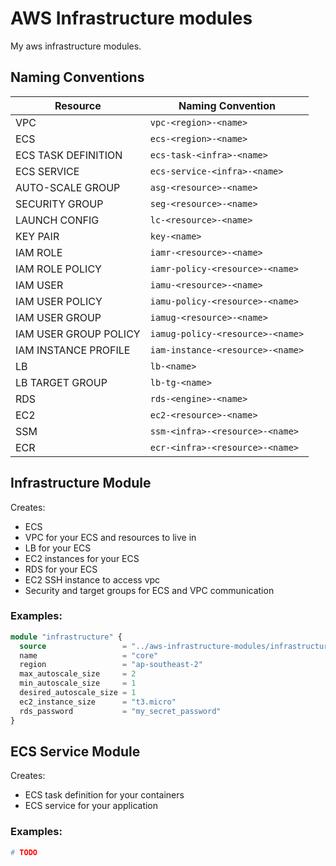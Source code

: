 # AWS Infrastructure modules
My aws infrastructure modules.

## Naming Conventions
| Resource              | Naming Convention                   |
| --------------------- | ----------------------------------- |
| VPC                   | `vpc-<region>-<name>`               |
| ECS                   | `ecs-<region>-<name>`               |
| ECS TASK DEFINITION   | `ecs-task-<infra>-<name>`           |
| ECS SERVICE           | `ecs-service-<infra>-<name>`        |
| AUTO-SCALE GROUP      | `asg-<resource>-<name>`             |   
| SECURITY GROUP        | `seg-<resource>-<name>`             | 
| LAUNCH CONFIG         | `lc-<resource>-<name>`              |
| KEY PAIR              | `key-<name>`                        |
| IAM ROLE              | `iamr-<resource>-<name>`            |
| IAM ROLE POLICY       | `iamr-policy-<resource>-<name>`     |
| IAM USER              | `iamu-<resource>-<name>`            |
| IAM USER POLICY       | `iamu-policy-<resource>-<name>`     |
| IAM USER GROUP        | `iamug-<resource>-<name>`           |
| IAM USER GROUP POLICY | `iamug-policy-<resource>-<name>`    |
| IAM INSTANCE PROFILE  | `iam-instance-<resource>-<name>`    |
| LB                    | `lb-<name>`                         |
| LB TARGET GROUP       | `lb-tg-<name>`                      |
| RDS                   | `rds-<engine>-<name>`               |
| EC2                   | `ec2-<resource>-<name>`             |
| SSM                   | `ssm-<infra>-<resource>-<name>`     |
| ECR                   | `ecr-<infra>-<resource>-<name>`     |

## Infrastructure Module

Creates:
- ECS 
- VPC for your ECS and resources to live in
- LB for your ECS
- EC2 instances for your ECS
- RDS for your ECS
- EC2 SSH instance to access vpc
- Security and target groups for ECS and VPC communication

### Examples:
```terraform
module "infrastructure" {
  source                 = "../aws-infrastructure-modules/infrastructure"
  name                   = "core"
  region                 = "ap-southeast-2"
  max_autoscale_size     = 2
  min_autoscale_size     = 1
  desired_autoscale_size = 1
  ec2_instance_size      = "t3.micro"
  rds_password           = "my_secret_password"
}
```

## ECS Service Module

Creates:
- ECS task definition for your containers
- ECS service for your application

### Examples:
```terraform
# TODO
```